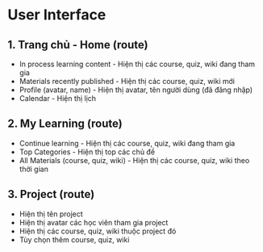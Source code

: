 # User Interface

## 1. Trang chủ - Home (route)

- In process learning content - Hiện thị các course, quiz, wiki đang tham gia
- Materials recently published - Hiện thị các course, quiz, wiki mới
- Profile (avatar, name) - Hiện thị avatar, tên người dùng (đã đăng nhập)
- Calendar - Hiện thị lịch

## 2. My Learning (route)

- Continue learning - Hiện thị các course, quiz, wiki đang tham gia
- Top Categories - Hiện thị top các chủ đề
- All Materials (course, quiz, wiki) - Hiện thị các course, quiz, wiki theo thời gian

## 3. Project (route)

- Hiện thị tên project
- Hiện thị avatar các học viên tham gia project
- Hiện thị các course, quiz, wiki thuộc project đó
- Tùy chọn thêm course, quiz, wiki
